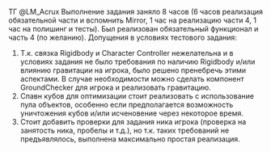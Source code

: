 ТГ @LM_Acrux
Выполнение задания заняло 8 часов (6 часов реализация обязательной части и вспомнить Mirror, 1 час на реализацию части 4, 1 час на полишинг и тесты). Был реализован обязательный функционал и часть 4 (по желанию).
Допущения в условиях тестового задания:
1) Т.к. связка Rigidbody и Character Controller нежелательна и  в условиях задания не было требования по наличию Rigidbody и/или влиянию гравитации на игрока, было решено пренебречь этими аспектами. В случае необходимости можно сделать компонент GroundChecker для игрока и реализовать гравитацию.
2) Спавн кубов для оптимизации стоит реализовать с использование пула объектов, особенно если предполагается возможность уничтожения кубов и/или исченовение через некоторое время.
3) Стоит добавить проверки для задания ника игрока (проверка на занятость ника, пробелы и т.д.), но т.к. таких требований не предъявлялось, выполнена максимально простая реализация.

